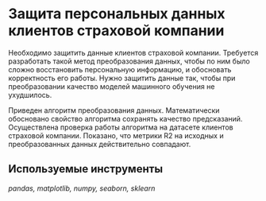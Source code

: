 # Защита персональных данных клиентов страховой компании

Необходимо защитить данные клиентов страховой компании. Требуется разработать такой метод преобразования данных, чтобы по ним было сложно восстановить персональную информацию, и обосновать корректность его работы.
Нужно защитить данные так, чтобы при преобразовании качество моделей машинного обучения не ухудшилось. 

Приведен алгоритм преобразования данных. Математически обосновано свойство алгоритма сохранять качество предсказаний. Осуществлена проверка работы алгоритма на датасете клиентов страховой компании. Показано, что метрики R2 на исходных и преобразованных данных действительно совпадают.

## Используемые инструменты
*pandas, matplotlib, numpy, seaborn, sklearn*
